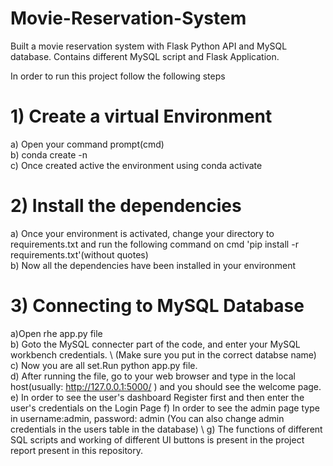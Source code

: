 # Movie-Reservation-System
Built a movie reservation system with Flask Python API and MySQL database. Contains different MySQL script and Flask Application.

In order to run this project follow the following steps

# 1) Create a virtual Environment
a) Open your command prompt(cmd)\
b) conda create -n <name of your virtual environment> \
c) Once created active the environment using conda activate <virtual environement> 
  
# 2) Install the dependencies
 a) Once your environment is activated, change your directory to requirements.txt and run the following command on cmd 'pip install -r requirements.txt'(without quotes) \
 b) Now all the dependencies have been installed in your environment 
  
# 3) Connecting to MySQL Database 
 a)Open rhe app.py file \
 b) Goto the MySQL connecter part of the code, and enter your MySQL workbench credentials. \ (Make sure you put in the correct databse name)\
 c) Now you are all set.Run python app.py file. \
 d) After running the file, go to your web browser and type in the local host(usually: http://127.0.0.1:5000/ ) and you should see the welcome page. \
 e) In order to see the user's dashboard Register first and then enter the user's credentials on the Login Page
 f) In order to see the admin page type in username:admin, password: admin (You can also change admin credentials in the users table in the database) \ 
 g) The functions of different SQL scripts and working of different UI buttons is present in the project report present in this repository.
  
 
